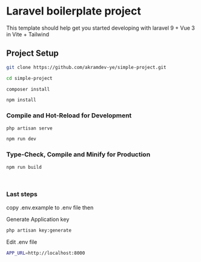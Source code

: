

# Laravel boilerplate project
This template should help get you started developing with laravel 9 + Vue 3 in Vite + Tailwind

## Project Setup

```sh
git clone https://github.com/akramdev-ye/simple-project.git
```

```sh
cd simple-project
```

```sh
composer install
```

```sh
npm install
```

### Compile and Hot-Reload for Development

```sh
php artisan serve
```

```sh
npm run dev
```

### Type-Check, Compile and Minify for Production

```sh
npm run build
```
<br>


### Last steps
copy .env.example to .env file then
<br>

Generate Application key

```sh
php artisan key:generate
```

Edit .env file

```sh
APP_URL=http://localhost:8000
```


